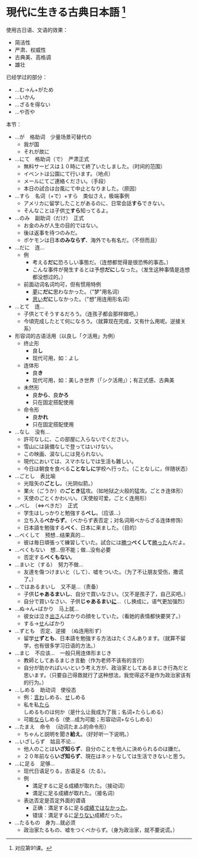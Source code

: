 # 現代に生きる古典日本語 [^title]

使用古日语、文语的效果：
- 简洁性
- 严肃、权威性
- 古典美、高格调
- 雄壮

已经学过的部分：
- ...む→ん+がため　　
- ...いかん　　
- ...ざるを得ない　　
- ...や否や　　

本节：
- ...が　格助词　少量场景可替代の
  - 我が国
  - それが故に
- ...にて　格助词（で）　严肃正式
  - 無料サービスは１０時にて終了いたしました。（时间的范围）
  - イベントは公園にて行います。（地点）
  - メールにてご連絡ください。（手段）
  - 本日の試合は台風にて中止となりました。（原因）
- ...すら　名词（+で）+すら　类似さえ，极端事例
  - アメリカに留学したことがあるのに、日常会話**すら**できない。
  - そんなことは子供<u>で</u>**すら**知ってるよ。
- ...のみ　副助词（だけ）　正式
  - お金のみが人生の目的ではない。
  - 後は返事を待つのみだ。
  - ポケモンは日本**のみならず**、海外でも有名だ。（不但而且）
- ...だに　连...　
  - 例
    - 考える**だに**恐ろしい事態だ。（连想都觉得是很恐怖的事态。）
    - こんな事件が発生するとは予想**だに**しなった。（发生这种事情是连想都没想过的。）
  - 前面动词名词均可，但有惯用特例
    - <u>夢</u>に**だに**思わなかった。（"梦"用名词）
    - <u>思い</u>**だに**しなかった。（"想"用连用形名词）
- ...とて　连...
  - 子供とてそうするだろう。（连孩子都会那样做吧。）
  - 今頃完成したとて何になろう。（就算现在完成，又有什么用呢。逆接关系）
- 形容词的古语活用（以良し「ク活用」为例）
  - 终止形
    - 良**し**
    - 现代可用，如：よし
  - 连体形
    - 良**き**
    - 现代可用，如：美しき世界（「シク活用」）；有正式感、古典美
  - 未然形
    - 良**から**、良**かろ**
    - 只在固定搭配使用
  - 命令形
    - 良**かれ**
    - 只在固定搭配使用
- ...なし　没有...　
  - 許可なしに、この部屋に入らないでください。
  - 雪山には装備なしで登ってはいけない。
  - この映画、涙なしには見られない。
  - 現代においては、スマホなしでは生活も難しい。
  - 今日は朝食を食べる**ことなしに**学校へ行った。（ことなしに，伴随状态）
- ...ごとし　表比喻　
  - 光陰矢の**ごとし**。（光阴似箭。）
  - 業火（ごうか）の**ごとき**猛攻。（如地狱之火般的猛攻。ごとき连体形）
  - 天使のごとくかわいい。（天使般可爱。ごとく连用形）
- ...べし　（⇔べきだ）　正式
  - 学生はしっかりと勉強する**べし**。（应该...）
  - 立ち入る**べからず**。（べからず表否定；对名词用べからざる连体修饰）
  - 日本語を勉強する**べく**、日本に来ました。（目的）
- ...べくして　预想...结果真的...　
  - 彼は毎日頑張って練習していた。試合には<u>勝つ</u>**べくして**<u>勝った</u>んだよ。
- ...べくもない　想...但不能；做...没有必要　
  - 否定する**べくもない**。
- ...まいと（する）　努力不做...　
  - 友達を傷つけまいと（して）、嘘をついた。（为了不让朋友受伤，撒谎了。）
- ...ではあるまいし　又不是...（责备）　
  - 子供**じゃあるまいし**、自分で買いなさい。（又不是孩子了，自己买吧。）
  - 自分で買いなさい、子供**じゃあるまい<u>に</u>**...（し换成に，语气更加强烈）
- ...ぬ→ん+ばかり　马上就...　
  - 彼女は泣き<u>出さ</u>んばかりの顔をしていた。（看她的表情都快要哭了。）
  - する→<u>せ</u>んばかり
- ...ずとも　否定、逆接　（ぬ连用形ず）
  - 留学<u>せ</u>**ずとも**、日本語を勉強する方法はたくさんあります。（就算不留学，也有很多学习日语的方法。）
- ...まじ　不应该...　一般只用连体形まじき
  - 教師としてあるまじき言動（作为老师不该有的言行）
  - 自分が助かればいいという考え方が、政治家としてあるまじき行為だと思います。（只要自己得救就行了这种想法，我觉得这不是作为政治家该有的行为。）
- ...しめる　助动词　使役态
  - 例：<u>言わ</u>しめる、<u>せ</u>しめる
  - 私を私<u>たら</u>しめるものは何か（是什么让我成为了我；名词+たらしめる）
  - 可能<u>なら</u>しめる（使...成为可能；形容动词+ならしめる）
- ...たまえ　命令　（动词たまふ的命令形）
  - ちゃんと説明を聞き**給え**。（好好听一下说明。）
- ...いざしらず　姑且不论...　
  - 他人のことは**いざ知らず**、自分のことを他人に決められるのは嫌だ。
  - ２０年前なら**いざ知らず**、現在はネットなしては生活できないと思う。
- ...に足る　足够...　
  - 现代日语足りる，古语足る（たる）。
  - 例
    - 満足するに足る成績が取れた。（接动词）
    - 満足に足る成績が取れた。（接名词）
  - 表达否定是否定外面的谓语
    - 正确：満足するに足る<u>成績ではなかった</u>。
    - 错误：満足するに<u>足りない</u>成績だった。
- ...たるもの　身为...就必须　
  - 政治家たるもの、嘘をつくべからず。（身为政治家，就不要说谎。）



[^title]: 对应第91课。



